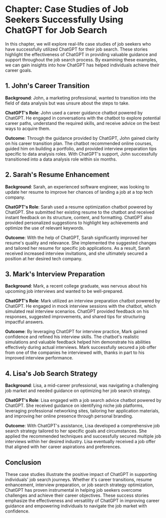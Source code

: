 Chapter: Case Studies of Job Seekers Successfully Using ChatGPT for Job Search
==============================================================================

In this chapter, we will explore real-life case studies of job seekers who have successfully utilized ChatGPT for their job search. These stories highlight the effectiveness of ChatGPT in providing valuable guidance and support throughout the job search process. By examining these examples, we can gain insights into how ChatGPT has helped individuals achieve their career goals.

**1. John's Career Transition**
-------------------------------

**Background**: John, a marketing professional, wanted to transition into the field of data analysis but was unsure about the steps to take.

**ChatGPT's Role**: John used a career guidance chatbot powered by ChatGPT. He engaged in conversations with the chatbot to explore potential career paths, understand the required skills, and receive advice on the best ways to acquire them.

**Outcome**: Through the guidance provided by ChatGPT, John gained clarity on his career transition plan. The chatbot recommended online courses, guided him on building a portfolio, and provided interview preparation tips specific to data analysis roles. With ChatGPT's support, John successfully transitioned into a data analysis role within six months.

**2. Sarah's Resume Enhancement**
---------------------------------

**Background**: Sarah, an experienced software engineer, was looking to update her resume to improve her chances of landing a job at a top tech company.

**ChatGPT's Role**: Sarah used a resume optimization chatbot powered by ChatGPT. She submitted her existing resume to the chatbot and received instant feedback on its structure, content, and formatting. ChatGPT also provided personalized suggestions to highlight key achievements and optimize the use of relevant keywords.

**Outcome**: With the help of ChatGPT, Sarah significantly improved her resume's quality and relevance. She implemented the suggested changes and tailored her resume for specific job applications. As a result, Sarah received increased interview invitations, and she ultimately secured a position at her desired tech company.

**3. Mark's Interview Preparation**
-----------------------------------

**Background**: Mark, a recent college graduate, was nervous about his upcoming job interviews and wanted to be well-prepared.

**ChatGPT's Role**: Mark utilized an interview preparation chatbot powered by ChatGPT. He engaged in mock interview sessions with the chatbot, which simulated real interview scenarios. ChatGPT provided feedback on his responses, suggested improvements, and shared tips for structuring impactful answers.

**Outcome**: By leveraging ChatGPT for interview practice, Mark gained confidence and refined his interview skills. The chatbot's realistic simulations and valuable feedback helped him demonstrate his abilities effectively during actual interviews. Mark successfully secured a job offer from one of the companies he interviewed with, thanks in part to his improved interview performance.

**4. Lisa's Job Search Strategy**
---------------------------------

**Background**: Lisa, a mid-career professional, was navigating a challenging job market and needed guidance on optimizing her job search strategy.

**ChatGPT's Role**: Lisa engaged with a job search advice chatbot powered by ChatGPT. She received guidance on identifying niche job platforms, leveraging professional networking sites, tailoring her application materials, and improving her online presence through personal branding.

**Outcome**: With ChatGPT's assistance, Lisa developed a comprehensive job search strategy tailored to her specific goals and circumstances. She applied the recommended techniques and successfully secured multiple job interviews within her desired industry. Lisa eventually received a job offer that aligned with her career aspirations and preferences.

**Conclusion**
--------------

These case studies illustrate the positive impact of ChatGPT in supporting individuals' job search journeys. Whether it's career transitions, resume enhancement, interview preparation, or job search strategy optimization, ChatGPT has proven instrumental in helping job seekers overcome challenges and achieve their career objectives. These success stories emphasize the effectiveness and versatility of ChatGPT in improving career guidance and empowering individuals to navigate the job market with confidence.

